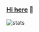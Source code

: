 ### <a href="https://github.com/jiangzhengnan" target="_blank">Hi here</a> 👋 
![stats](https://github-readme-stats.vercel.app/api?username=jiangzhengnan&show_icons=true&theme=light&show_icons=1)
